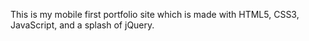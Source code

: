This is my mobile first portfolio site which is made with HTML5, CSS3, JavaScript, and a splash of jQuery.
